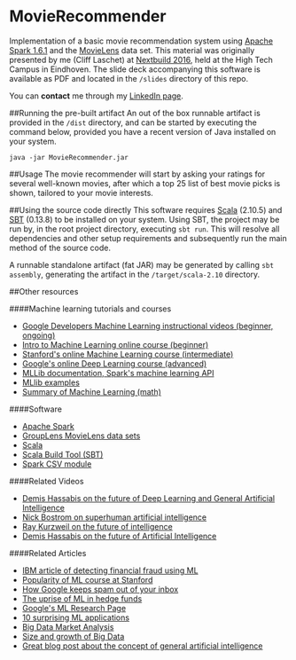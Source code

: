 # MovieRecommender
Implementation of a basic movie recommendation system using [Apache Spark 1.6.1](http://spark.apache.org/) and the [MovieLens](http://grouplens.org/datasets/movielens/latest/) data set. This material was originally presented by me (Cliff Laschet) at [Nextbuild 2016](http://nextbuild.nl/), held at the High Tech Campus in Eindhoven. The slide deck accompanying this software is available as PDF and located in the `/slides` directory of this repo.

You can **contact** me through my [LinkedIn page](https://nl.linkedin.com/in/cliff-laschet-91164195).

##Running the pre-built artifact
An out of the box runnable artifact is provided in the `/dist` directory, and can be started by executing the command below, provided you have a recent version of Java installed on your system.

```
java -jar MovieRecommender.jar
```

##Usage
The movie recommender will start by asking your ratings for several well-known movies, after which a top 25 list of best movie picks is shown, tailored to your movie interests. 

##Using the source code directly
This software requires [Scala](http://www.scala-lang.org/) (2.10.5) and [SBT](http://www.scala-sbt.org/) (0.13.8) to be installed on your system. Using SBT, the project may be run by, in the root project directory, executing `sbt run`. This will resolve all dependencies and other setup requirements and subsequently run the main method of the source code.

A runnable standalone artifact (fat JAR) may be generated by calling `sbt assembly`, generating the artifact in the `/target/scala-2.10` directory.

##Other resources

####Machine learning tutorials and courses
+ [Google Developers Machine Learning instructional videos (beginner, ongoing)](https://www.youtube.com/playlist?list=PLOU2XLYxmsIIuiBfYad6rFYQU_jL2ryal)
+ [Intro to Machine Learning online course (beginner)](https://www.udacity.com/course/intro-to-machine-learning--ud120)
+ [Stanford's online Machine Learning course (intermediate)](https://www.coursera.org/learn/machine-learning)
+ [Google's online Deep Learning course (advanced)](https://www.udacity.com/course/deep-learning--ud730)
+ [MLLib documentation, Spark's machine learning API](http://spark.apache.org/docs/latest/mllib-guide.html)
+ [MLlib examples](https://github.com/apache/spark/tree/master/examples/src/main/scala/org/apache/spark/examples/mllib)
+ [Summary of Machine Learning (math)](https://www.toptal.com/machine-learning/machine-learning-theory-an-introductory-primer)

####Software
+ [Apache Spark](http://spark.apache.org/)
+ [GroupLens MovieLens data sets](http://grouplens.org/datasets/movielens/)
+ [Scala](http://www.scala-lang.org/)
+ [Scala Build Tool (SBT)](http://www.scala-sbt.org/)
+ [Spark CSV module](https://github.com/databricks/spark-csv)

####Related Videos
+ [Demis Hassabis on the future of Deep Learning and General Artificial Intelligence](https://www.youtube.com/watch?v=8DRlNkhXsIk)
+ [Nick Bostrom on superhuman artificial intelligence](https://www.youtube.com/watch?v=MnT1xgZgkpk)
+ [Ray Kurzweil on the future of intelligence](https://www.youtube.com/watch?v=dfq96KjA80I)
+ [Demis Hassabis on the future of Artificial Intelligence](https://www.youtube.com/watch?v=4fjmnOQuqao)

####Related Articles
+ [IBM article of detecting financial fraud using ML](https://www.research.ibm.com/foiling-financial-fraud.shtml)
+ [Popularity of ML course at Stanford](http://www.forbes.com/sites/anthonykosner/2013/12/29/why-is-machine-learning-cs-229-the-most-popular-course-at-stanford/#defea8461ba4)
+ [How Google keeps spam out of your inbox](http://www.smithsonianmag.com/smart-news/how-google-keeps-your-spam-out-of-your-inbox-58828900/?no-ist=)
+ [The uprise of ML in hedge funds](http://www.ibtimes.co.uk/next-generation-machine-learning-rock-stars-will-trade-google-facebook-top-secret-hedge-funds-1542209)
+ [Google's ML Research Page](http://research.google.com/pubs/MachineIntelligence.html)
+ [10 surprising ML applications](http://www.lauradhamilton.com/10-surprising-machine-learning-applications)
+ [Big Data Market Analysis](http://www.forbes.com/sites/louiscolumbus/2015/05/25/roundup-of-analytics-big-data-business-intelligence-forecasts-and-market-estimates-2015/#73d491a14869)
+ [Size and growth of Big Data](https://www.marketingtechblog.com/ibm-big-data-marketing/)
+ [Great blog post about the concept of general artificial intelligence](http://waitbutwhy.com/2015/01/artificial-intelligence-revolution-1.html)
